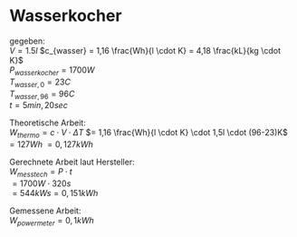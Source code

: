 # Wasserkocher

gegeben:   
$V = 1.5l$
$c_{wasser} = 1,16 \frac{Wh}{l \cdot K} = 4,18 \frac{kL}{kg \cdot K}$  
$P_{wasserkocher} = 1700W$  
$T_{wasser,0} = 23C$  
$T_{wasser,96} = 96C$  
$t = 5min, 20sec$  

Theoretische Arbeit:   
$W_{thermo} = c \cdot V \cdot \Delta T$
$= 1,16 \frac{Wh}{l \cdot K} \cdot 1,5l \cdot (96-23)K$
$= 127 Wh$
$= 0,127 kWh$

Gerechnete Arbeit laut Hersteller:   
$W_{messtech} = P \cdot t$  
$= 1700W \cdot 320s$  
$= 544kWs = 0,151 kWh$  

Gemessene Arbeit:   
$W_{powermeter} = 0,1 kWh$  
